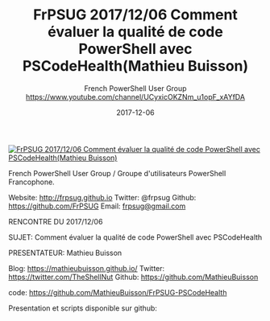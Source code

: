 ﻿---
title: FrPSUG 2017/12/06 Comment évaluer la qualité de code PowerShell avec PSCodeHealth(Mathieu­ Buisson)
date: 2017-12-06
tags: France, French, UserGroup, French PowerShell User Group
author: French PowerShell User Group https://www.youtube.com/channel/UCyxicOKZNm_u1opF_xAYfDA
---

[![FrPSUG 2017/12/06 Comment évaluer la qualité de code PowerShell avec PSCodeHealth(Mathieu­ Buisson)](https://i2.ytimg.com/vi/mpYQkYHQjII/hqdefault.jpg "FrPSUG 2017/12/06 Comment évaluer la qualité de code PowerShell avec PSCodeHealth(Mathieu­ Buisson)")](https://www.youtube.com/watch?v=mpYQkYHQjII)

French PowerShell User Group / Groupe d'utilisateurs PowerShell Francophone.

Website: http://frpsug.github.io
Twitter: @frpsug
Github: https://github.com/FrPSUG
Email: frpsug@gmail.com


RENCONTRE DU 2017/12/06

SUJET: Comment évaluer la qualité de code PowerShell avec PSCodeHealth

PRESENTATEUR: Mathieu­ Buisson

Blog: https://mathieubuisson.github.io/ 
Twitter: https://twitter.com/TheShellNut
Github: https://github.com/MathieuBuisson

code: https://github.com/MathieuBuisson/FrPSUG-PSCodeHealth



Presentation et scripts disponible sur github:

